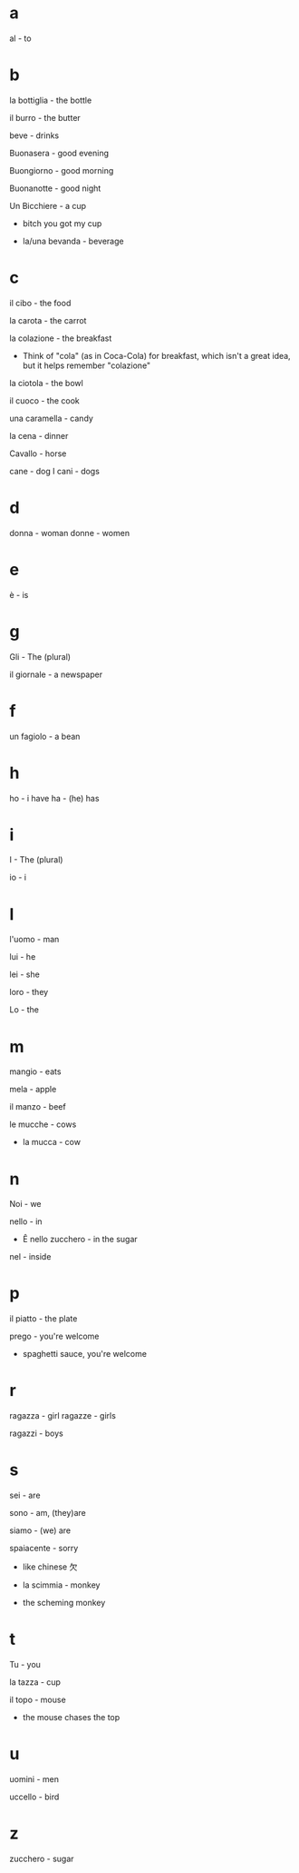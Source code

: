 # a

al - to

# b

la bottiglia - the bottle

il burro - the butter

beve - drinks

Buonasera - good evening

Buongiorno - good morning

Buonanotte - good night

Un Bicchiere - a cup
- bitch you got my cup

- la/una bevanda - beverage

# c

il cibo - the food

la carota - the carrot

la colazione - the breakfast
- Think of "cola" (as in Coca-Cola) for breakfast, which isn't a great idea, but it helps remember "colazione"

la ciotola - the bowl

il cuoco - the cook

una caramella - candy

la cena - dinner

Cavallo - horse

cane - dog
I cani - dogs

# d

donna - woman
donne - women

# e

è - is

# g

Gli - The (plural)

il giornale - a newspaper

# f

un fagiolo - a bean

# h

ho - i have
ha - (he) has

# i

I - The (plural)

io - i

# l

l'uomo - man

lui - he

lei - she

loro - they

Lo - the

# m

mangio - eats

mela - apple

il manzo - beef

le mucche - cows
- la mucca - cow

# n

Noi - we

nello - in
  - Ê nello zucchero - in the sugar

nel - inside

# p

il piatto - the plate

prego - you're welcome
- spaghetti sauce, you're welcome

# r

ragazza - girl
ragazze - girls

ragazzi - boys

# s

sei - are

sono - am, (they)are

siamo - (we) are

spaiacente - sorry
- like chinese 欠

- la scimmia - monkey
- the scheming monkey

# t

Tu - you

la tazza - cup

il topo - mouse
- the mouse chases the top

# u

uomini - men

uccello - bird

# z

zucchero - sugar